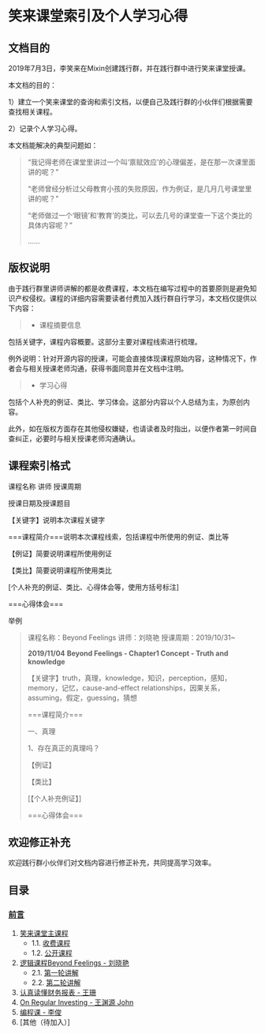 # 笑来课堂索引及个人学习心得

## 文档目的
2019年7月3日，李笑来在Mixin创建践行群，并在践行群中进行笑来课堂授课。

本文档的目的：

1）建立一个笑来课堂的查询和索引文档，以便自己及践行群的小伙伴们根据需要查找相关课程。

2）记录个人学习心得。

本文档能解决的典型问题如：

> “我记得老师在课堂里讲过一个叫‘禀赋效应’的心理偏差，是在那一次课里面讲的呢？”
>
> “老师曾经分析过父母教育小孩的失败原因，作为例证，是几月几号课堂里讲的呢？”
>
> “老师做过一个‘眼镜’和‘教育’的类比，可以去几号的课堂查一下这个类比的具体内容呢？”
>
> ……

## 版权说明

由于践行群里讲师讲解的都是收费课程，本文档在编写过程中的首要原则是避免知识产权侵权。课程的详细内容需要读者付费加入践行群自行学习，本文档仅提供以下内容：

> * 课程摘要信息
> 
包括关键字，课程内容概要。这部分主要对课程线索进行梳理。

例外说明：针对开源内容的授课，可能会直接体现课程原始内容，这种情况下，作者会与相关授课老师沟通，获得书面同意并在文档中注明。

> * 学习心得
> 
包括个人补充的例证、类比、学习体会。这部分内容以个人总结为主，为原创内容。

此外，如在版权方面存在其他侵权嫌疑，也请读者及时指出，以便作者第一时间自查纠正，必要时与相关授课老师沟通确认。

## 课程索引格式
课程名称 讲师 授课周期

授课日期及授课题目

【关键字】说明本次课程关键字

===课程简介===说明本次课程线索，包括课程中所使用的例证、类比等

【例证】简要说明课程所使用例证

【类比】简要说明课程所使用类比

[个人补充的例证、类比、心得体会等，使用方括号标注]

===心得体会===

举例
> 课程名称：Beyond Feelings 讲师：刘晓艳 授课周期：2019/10/31~
>
> **2019/11/04**
> **Beyond Feelings - Chapter1 Concept - Truth and knowledge**
> 
> 【关键字】truth，真理，knowledge，知识，perception，感知，memory，记忆，cause-and-effect relationships，因果关系，assuming，假定，guessing，猜想
>
> ===课程简介===
>
> 一、真理
>
> 1、存在真正的真理吗？
>
> 【例证】
>
> 【类比】
>
> [【个人补充例证】]
> 
> ===心得体会===
> 



## 欢迎修正补充
欢迎践行群小伙伴们对文档内容进行修正补充，共同提高学习效率。

## 目录

### [前言](README.md)

1. [笑来课堂主课程](xiaolai-main-course.md)
    - 1.1. [收费课程](xiaolai-main-course-private.md)
    - 1.2. [公开课程](xiaolai-main-course-public.md)    
2. [逻辑课程Beyond Feelings - 刘晓艳](beyond-feelings.md)
    - 2.1. [第一轮讲解](beyond-feelings-round1.md)
    - 2.2. [第二轮讲解](beyond-feelings-round2.md)    
3. [认真读懂财务报表 - 王珊](financial-statements.md)
4. [On Regular Investing - 王渊源 John](on-regular-investing.md)
5. [编程课 - 李俊](programming.md)
6. [其他（待加入）]
